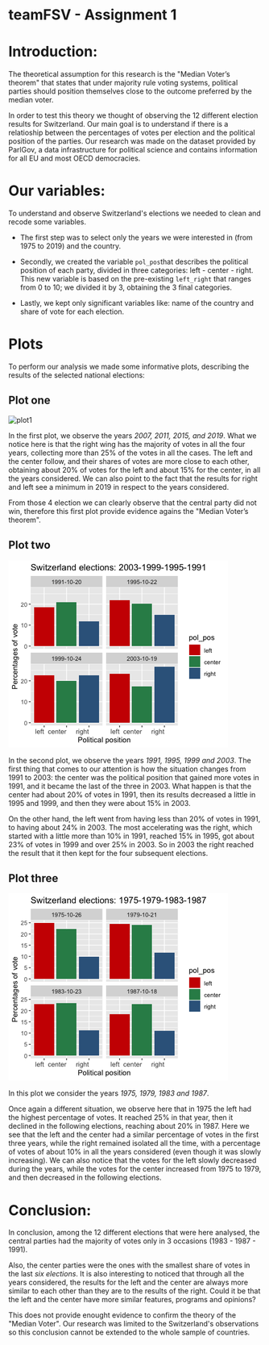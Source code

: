 # teamFSV - Assignment 1 

# Introduction: 
The theoretical assumption for this research is the "Median Voter’s theorem" that states that under majority rule voting systems, political parties should position themselves close to
the outcome preferred by the median voter.

In order to test this theory we thought of observing the 12 different election results for Switzerland. Our main goal is to understand if there is a relatioship between the percentages of votes per election and the political position of the parties. Our research was made on the dataset provided by ParlGov, a data infrastructure for political science and contains information for all EU and most OECD democracies. 

# Our variables:
To understand and observe Switzerland's elections we needed to clean and recode some variables. 

- The first step was to select only the years we were interested in (from 1975 to 2019) and the country. 

- Secondly, we created the variable `pol_pos`that describes the political position of each party, divided in three categories: left - center - right. This new variable is based on the pre-existing `left_right` that ranges from 0 to 10; we divided it by 3, obtaining the 3 final categories. 

- Lastly, we kept only significant variables like: name of the country and share of vote for each election. 

# Plots

To perform our analysis we made some informative plots, describing the results of the selected national elections: 


## Plot one

![plot1](https://github.com/DataAccess2020/teamFSV/blob/master/plot/plot1.png)

In the first plot, we observe the years *2007, 2011, 2015, and 2019*.
What we notice here is that the right wing has the majority of votes in all the four years, collecting more than 25% of the votes in all the cases. The left and the center follow, and their shares of votes are more close to each other, obtaining about 20% of votes for the left and about 15% for the center, in all the years considered. We can also point to the fact that the results for right and left see a minimum in 2019 in respect to the years considered. 

From those 4 election we can clearly observe that the central party did not win, therefore this first plot provide evidence agains the "Median Voter’s theorem".

## Plot two 

![plot2](/plot/plot2.png)

In the second plot, we observe the years *1991, 1995, 1999 and 2003*. 
The first thing that comes to our attention is how the situation changes from 1991 to 2003: the center was the political position that gained more votes in 1991, and it became the last of the three in 2003. What happen is that the center had about 20% of votes in 1991, then its results decreased a little in 1995 and 1999, and then they were about 15% in 2003. 

On the other hand, the left went from having less than 20% of votes in 1991, to having about 24% in 2003. The most accelerating was the right, which started with a little more than 10% in 1991, reached 15% in 1995, got about 23% of votes in 1999 and over 25% in 2003. So in 2003 the right reached the result that it then kept for the four subsequent elections. 

## Plot three 


![plot3](/plot/plot3.png)


In this plot we consider the years *1975, 1979, 1983 and 1987*. 


Once again a different situation, we observe here that in 1975 the left had the highest percentage of votes. It reached 25% in that year, then it declined in the following elections, reaching about 20% in 1987. Here we see that the left and the center had a similar percentage of votes in the first three years, while the right remained isolated all the time, with a percentage of votes of about 10% in all the years considered (even though it was slowly increasing). We can also notice that the votes for the left slowly decreased during the years, while the votes for the center increased from 1975 to 1979, and then decreased in the following elections. 

# Conclusion:

In conclusion, among the 12 different elections that were here analysed, the central parties had the majority of votes only in 3 occasions (1983 - 1987 - 1991). 

Also, the center parties were the ones with the smallest share of votes in the last *six elections*. It is also interesting to noticed that through all the years considered, the results for the left and the center are always more similar to each other than they are to the results of the right. Could it be that the left and the center have more similar features, programs and opinions? 

This does not provide enought evidence to confirm the theory of the "Median Voter". 
Our research was limited to the Switzerland's observations so this conclusion cannot be extended to the whole sample of countries. 

